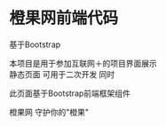 # 橙果网前端代码
基于Bootstrap

本项目是用于参加互联网＋的项目界面展示    
静态页面   可用于二次开发  同时 

此页面基于Bootstrap前端框架组件

橙果网  守护你的"橙果"  

